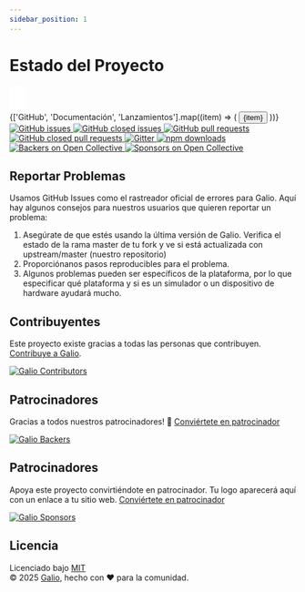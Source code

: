 ```yaml
---
sidebar_position: 1
---
```


# Estado del Proyecto

<div className="flex flex-col items-center justify-center space-y-8 p-8 dark:from-gray-800 dark:to-gray-900 rounded-3xl">
  <div className="relative">
    <div className="absolute -inset-4 bg-gradient-to-r from-[#ff1270] to-cyan-500 rounded-full blur-xl opacity-20 animate-pulse"></div>
    <img 
      src="/img/logo.png" 
      alt="galio framework" 
      className="relative w-28 h-28 object-contain drop-shadow-2xl"
    />
  </div>
  
  <div className="flex flex-wrap justify-center gap-3">
    {['GitHub', 'Documentación', 'Lanzamientos'].map((item) => (
      <button 
        key={item}
        className="px-6 py-2.5 text-sm font-semibold text-gray-600 dark:text-gray-300 bg-white dark:bg-gray-800 border border-[#ff1270]/30 dark:border-[#ff1270]/50 rounded-lg transition-all duration-200 hover:bg-[#ff1270]/10 dark:hover:bg-[#ff1270]/20 hover:border-[#ff1270] dark:hover:border-[#ff1270] hover:text-[#ff1270] dark:hover:text-[#ff1270] hover:shadow-md focus:outline-none focus:ring-2 focus:ring-[#ff1270] focus:ring-offset-2"
      >
        {item}
      </button>
    ))}
  </div>
  
  <div className="flex justify-center mb-8">
    <div className="grid grid-cols-2 md:grid-cols-4 lg:grid-cols-4 gap-4 max-w-5xl">
      <a href="https://github.com/galio-org/galio/issues" target="_blank" rel="noopener noreferrer" className="flex justify-center">
        <img src="https://img.shields.io/github/issues/galio-org/galio.svg?style=popout" alt="GitHub issues" className="h-6" />
      </a>
      <a href="https://github.com/galio-org/galio/issues?q=is%3Aissue+is%3Aclosed" target="_blank" rel="noopener noreferrer" className="flex justify-center">
        <img src="https://img.shields.io/github/issues-closed/galio-org/galio.svg" alt="GitHub closed issues" className="h-6" />
      </a>
      <a href="https://github.com/galio-org/galio/pulls" target="_blank" rel="noopener noreferrer" className="flex justify-center">
        <img src="https://img.shields.io/github/issues-pr/galio-org/galio.svg" alt="GitHub pull requests" className="h-6" />
      </a>
      <a href="https://github.com/galio-org/galio/pulls?q=is%3Apr+is%3Aclosed" target="_blank" rel="noopener noreferrer" className="flex justify-center">
        <img src="https://img.shields.io/github/issues-pr-closed/galio-org/galio.svg" alt="GitHub closed pull requests" className="h-6" />
      </a>
      <a href="https://gitter.im/galio-community" target="_blank" rel="noopener noreferrer" className="flex justify-center">
        <img src="https://badges.gitter.im/NIT-dgp/General.svg" alt="Gitter" className="h-6" />
      </a>
      <a href="https://www.npmjs.com/package/galio-framework" target="_blank" rel="noopener noreferrer" className="flex justify-center">
        <img src="https://img.shields.io/npm/dm/galio-framework.svg" alt="npm downloads" className="h-6" />
      </a>
      <a href="https://opencollective.com/galio/backers" target="_blank" rel="noopener noreferrer" className="flex justify-center">
        <img src="https://opencollective.com/galio/backers/badge.svg" alt="Backers on Open Collective" className="h-6" />
      </a>
      <a href="https://opencollective.com/galio/sponsors" target="_blank" rel="noopener noreferrer" className="flex justify-center">
        <img src="https://opencollective.com/galio/sponsors/badge.svg" alt="Sponsors on Open Collective" className="h-6" />
      </a>
    </div>
  </div>
</div>

## Reportar Problemas

Usamos GitHub Issues como el rastreador oficial de errores para Galio. Aquí hay algunos consejos para nuestros usuarios que quieren reportar un problema:

1. Asegúrate de que estés usando la última versión de Galio. Verifica el estado de la rama master de tu fork y ve si está actualizada con upstream/master (nuestro repositorio)
2. Proporciónanos pasos reproducibles para el problema.
3. Algunos problemas pueden ser específicos de la plataforma, por lo que especificar qué plataforma y si es un simulador o un dispositivo de hardware ayudará mucho.

## Contribuyentes

Este proyecto existe gracias a todas las personas que contribuyen. [Contribuye a Galio](/docs/contributing).

<div className="flex justify-center my-6">
  <a href="https://github.com/galio-org/galio/contributors" target="_blank" rel="noopener noreferrer">
    <img 
      src="https://opencollective.com/galio/contributors.svg?width=890&button=false" 
      alt="Galio Contributors"
      className="max-w-full h-auto"
    />
  </a>
</div>

## Patrocinadores

Gracias a todos nuestros patrocinadores! 🙏 [Conviértete en patrocinador](https://opencollective.com/galio#backer)

<div className="flex justify-center my-6">
  <a href="https://opencollective.com/galio#backers" target="_blank" rel="noopener noreferrer">
    <img 
      src="https://opencollective.com/galio/backers.svg?width=890" 
      alt="Galio Backers"
      className="max-w-full h-auto"
    />
  </a>
</div>

## Patrocinadores

Apoya este proyecto convirtiéndote en patrocinador. Tu logo aparecerá aquí con un enlace a tu sitio web. [Conviértete en patrocinador](https://opencollective.com/galio#sponsor)

<div className="flex justify-center my-6">
  <a href="https://opencollective.com/galio#sponsors" target="_blank" rel="noopener noreferrer">
    <img 
      src="https://opencollective.com/galio/sponsors.svg?width=890" 
      alt="Galio Sponsors"
      className="max-w-full h-auto"
    />
  </a>
</div>

## Licencia

Licenciado bajo [MIT](https://github.com/galio-org/galio/blob/master/LICENSE)  
© 2025 [Galio](https://galio.io/?ref=galio-repo), hecho con ❤️ para la comunidad.

